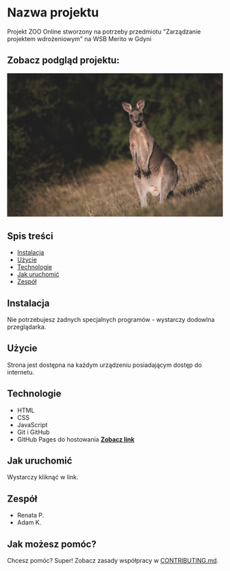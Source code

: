 # Nazwa projektu
Projekt ZOO Online stworzony na potrzeby przedmiotu "Zarządzanie projektem wdrożeniowym" na WSB Merito w Gdyni

## Zobacz podgląd projektu:
![podgląd projektu](img/kangur.jpg)

## Spis treści
- [Instalacja](#instalacja)
- [Użycie](#użycie)
- [Technologie](#technologie)
- [Jak uruchomić](#jak-uruchomić)
- [Zespół](#zespół)

## Instalacja
Nie potrzebujesz żadnych specjalnych programów - wystarczy dodowlna przeglądarka.

## Użycie
Strona jest dostępna na każdym urządzeniu posiadającym dostęp do internetu.

## Technologie
- HTML
- CSS
- JavaScript
- Git i GitHub
- GitHub Pages do hostowania [**Zobacz link**]()

## Jak uruchomić
Wystarczy kliknąć w link.

## Zespół
- Renata P.
- Adam K.

## Jak możesz pomóc?
Chcesz pomóc? Super! Zobacz zasady współpracy w [CONTRIBUTING.md](CONTRIBUTING.md).
